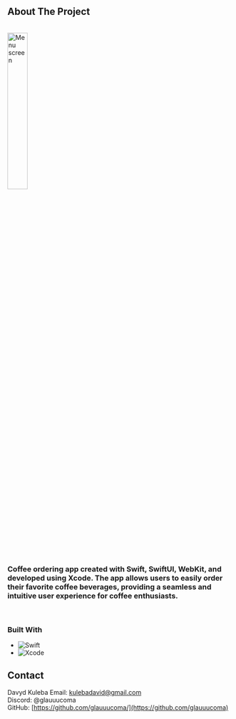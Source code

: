 <!-- ABOUT THE PROJECT -->
## About The Project

<br/>
    <img src="https://github.com/glauuucoma/Coffee-Ordering-App/assets/36370603/b507ede9-d093-4d28-92df-f64e1d16d0b1" alt="Menu screen" width="30%">
<br/>

 <h3>Coffee ordering app created with Swift, SwiftUI, WebKit, and developed using Xcode.  The app allows users to easily order their favorite coffee beverages, providing a seamless and intuitive user experience for coffee enthusiasts.</h3>
<br/>

### Built With

* ![Swift](https://img.shields.io/badge/swift-F54A2A?style=for-the-badge&logo=swift&logoColor=white)
* ![Xcode](https://img.shields.io/badge/Xcode-007ACC?style=for-the-badge&logo=Xcode&logoColor=white)


<!-- CONTACT -->
## Contact

Davyd Kuleba
Email: kulebadavid@gmail.com <br/>
Discord: @glauuucoma <br/>
GitHub: [https://github.com/glauuucoma/](https://github.com/glauuucoma)<br/>

